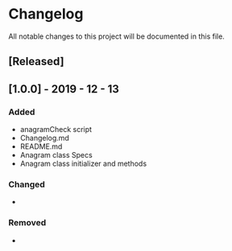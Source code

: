 # Changelog
All notable changes to this project will be documented in this file.


## [Released]

## [1.0.0] - 2019 - 12 - 13
### Added
- anagramCheck script
- Changelog.md
- README.md
- Anagram class Specs
- Anagram class initializer and methods

### Changed
-

### Removed
-
